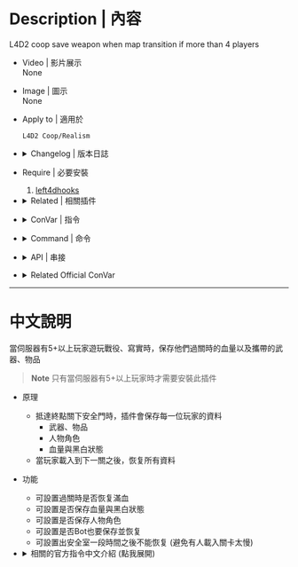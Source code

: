 # Description | 內容
L4D2 coop save weapon when map transition if more than 4 players

* Video | 影片展示
<br/>None

* Image | 圖示
<br/>None

* Apply to | 適用於
    ```
    L4D2 Coop/Realism
    ```

* <details><summary>Changelog | 版本日誌</summary>

    * v6.1 (2023-11-27)
        * Gamedata support

    * v6.0 (2023-6-25)
        * Fixed melee disapear after map transition

    * v5.9 (2022-9-17)
        * [AlliedModder Post](https://forums.alliedmods.net/showpost.php?p=2757629&postcount=113)
        * Remake code
        * Add the last stand two melee
        * Add ConVar and generate cfg
        * Save health
        * Save Character Model
        * Support Bots
        * Support custom melee save
        * Doesn't save if change map in game (ex. vote change new campaign)
        * Compatible with the [[ANY] Cheats](https://forums.alliedmods.net/showthread.php?t=195037)

    * v4.1
        * [Original Post by maks](https://forums.alliedmods.net/showthread.php?t=263860)
</details>

* Require | 必要安裝
    1. [left4dhooks](https://forums.alliedmods.net/showthread.php?t=321696)

* <details><summary>Related | 相關插件</summary>

    1. [l4dmultislots](https://github.com/fbef0102/L4D1_2-Plugins/tree/master/l4dmultislots): Allows additional survivor players in server when 5+ player joins the server
        * 創造5位以上倖存者遊玩伺服器

    2. [l4d2_afk_saveweapons](https://github.com/fbef0102/Game-Private_Plugin/tree/main/Plugin_插件/Survivor_人類/l4d2_afk_saveweapons): Save Weapons/Items when going AFK
        * 當倖存者玩家閒置或旁觀時，保存攜帶的武器、物資
</details>

* <details><summary>ConVar | 指令</summary>

    * cfg\sourcemod\l4d2_ty_saveweapons.cfg
        ```php
        // Do not restore weapons and health to a player after survivors have left start safe area for at least x seconds. (0=Always restore)
        l4d2_ty_saveweapons_game_seconds_block "60"

        // If 1, restore 100 full health when end of chapter.
        l4d2_ty_saveweapons_health "0"

        // If 1, save weapons and health for bots as well.
        l4d2_ty_saveweapons_save_bot "1"

        // If 1, save character model and restore.
        l4d2_ty_saveweapons_save_character "0"

        // If 1, save health and restore. (can save >100 hp)
        l4d2_ty_saveweapons_save_health "1"
        ```
</details>

* <details><summary>Command | 命令</summary>

    None
</details>

* <details><summary>API | 串接</summary>

    ```c
    /**
    * @brief Called when restore and give weapons, health to a player
    *
    * @param client    the client who is given to.
    *
    * @noreturn
    */
    forward void L4D2_OnSaveWeaponHxGiveC(int client);
    ```
</details>

* <details><summary>Related Official ConVar</summary>

    * Write down the follong cvars in cfg/server.cfg
        ```php
        // If 1, survivor bots will be used as placeholders for survivors who are still changing levels
        // If 0, prevent bots from moving, changing weapons, using kits while human survivors are still changing levels
        // Default: 1
        sm_cvar sb_transition 0 
        ```
</details>

- - - -
# 中文說明
當伺服器有5+以上玩家遊玩戰役、寫實時，保存他們過關時的血量以及攜帶的武器、物品

> __Note__ 只有當伺服器有5+以上玩家時才需要安裝此插件

* 原理
    * 抵達終點關下安全門時，插件會保存每一位玩家的資料
        * 武器、物品
        * 人物角色
        * 血量與黑白狀態
    * 當玩家載入到下一關之後，恢复所有資料

* 功能
    * 可設置過關時是否恢复滿血
    * 可設置是否保存血量與黑白狀態
    * 可設置是否保存人物角色
    * 可設置是否Bot也要保存並恢复
    * 可設置出安全室一段時間之後不能恢复 (避免有人載入關卡太慢)


* <details><summary>相關的官方指令中文介紹 (點我展開)</summary>

    * 以下指令寫入文件 cfg/server.cfg，可自行調整
        ```php
        // 為1時, 過關後玩家的Bot會走動並更換身上的武器與物品
        // 為0時, 過關後玩家的Bot不會走動也不會更換身上的武器與物品 (推薦使用)
        // 預設值: 1
        sm_cvar sb_transition 0
        ```
</details>